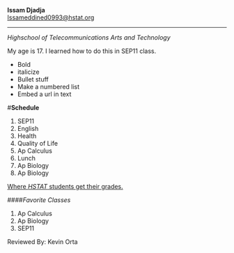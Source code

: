 **Issam Djadja**  
Issameddined0993@hstat.org

---
*Highschool of Telecommunications Arts and Technology*

My age is 17. I learned how to do this in SEP11 class.
* Bold
* italicize
* Bullet stuff
* Make a numbered list
* Embed a url in text


#**Schedule**  

1) SEP11  
2) English  
3) Health  
4) Quality of Life  
5) Ap Calculus  
6) Lunch  
7) Ap Biology  
8) Ap Biology

[Where *HSTAT* students get their grades.](https://pupilpath.skedula.com/)

####*Favorite Classes*  
1) Ap Calculus  
2) Ap Biology  
3) SEP11

Reviewed By: Kevin Orta
